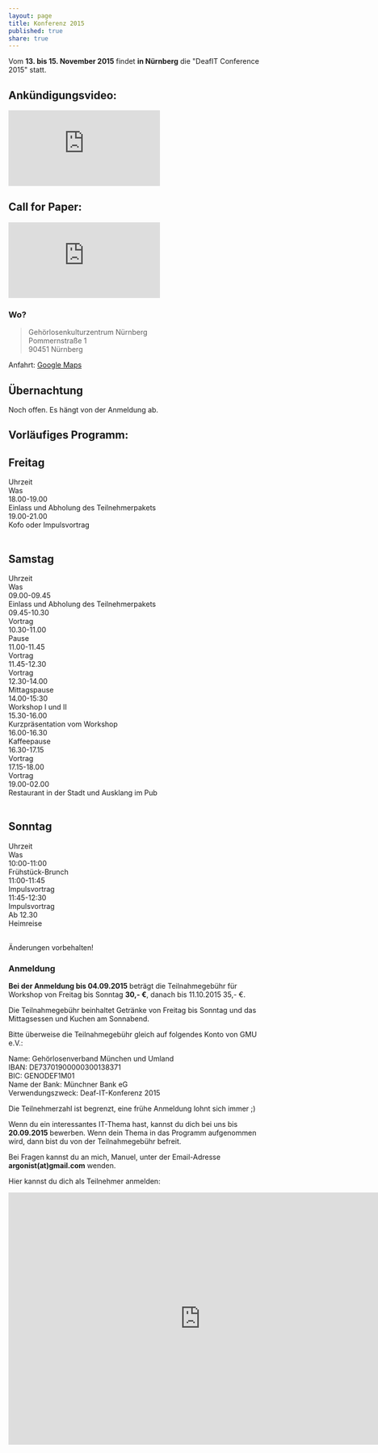 ```yaml
---
layout: page
title: Konferenz 2015
published: true
share: true
---
```


Vom **13. bis 15. November 2015** findet **in Nürnberg** die "DeafIT Conference 2015" statt.

## Ankündigungsvideo:
<iframe class="youtube" src="https://www.youtube.com/embed/IgYucwI3lWE" frameborder="0" cc_load_policy="1"></iframe>

## Call for Paper:
<iframe class="youtube" src="https://www.youtube.com/embed/QNDi-0RWkl4" frameborder="0" cc_load_policy="1"></iframe>

### Wo?

> Gehörlosenkulturzentrum Nürnberg<br>
> Pommernstraße 1<br>
> 90451 Nürnberg


Anfahrt: [Google Maps](https://goo.gl/maps/jhK1N)

## Übernachtung
Noch offen. Es hängt von der Anmeldung ab.

## Vorläufiges Programm:

## Freitag
<!-- .container is main centered wrapper -->
<div>
  <div class="row">
    <div class="one-third column">Uhrzeit</div>
    <div class="two-thirds column">Was</div>
  </div>

  <div class="row">
    <div class="one-third column">18.00-19.00</div>
    <div class="two-thirds column">Einlass und Abholung des Teilnehmerpakets</div>
  </div>
  <div class="row">
    <div class="one-third column">19.00-21.00</div>
    <div class="two-thirds column">Kofo oder Impulsvortrag</div>
  </div>
</div>
<BR/>

## Samstag

<div>
  <div class="row">
    <div class="one-third column">Uhrzeit</div>
    <div class="two-thirds column">Was</div>
  </div>

  <div class="row">
    <div class="one-third column">09.00-09.45</div>
    <div class="two-thirds column">Einlass und Abholung des Teilnehmerpakets</div>
  </div>
   <div class="row">
    <div class="one-third column">09.45-10.30</div>
    <div class="two-thirds column">Vortrag</div>
  </div>
   <div class="row">
    <div class="one-third column">10.30-11.00</div>
    <div class="two-thirds column">Pause</div>
  </div>
   <div class="row">
    <div class="one-third column">11.00-11.45</div>
    <div class="two-thirds column">Vortrag</div>
  </div>
   <div class="row">
    <div class="one-third column">11.45-12.30</div>
    <div class="two-thirds column">Vortrag</div>
  </div>
   <div class="row">
    <div class="one-third column">12.30-14.00</div>
    <div class="two-thirds column">Mittagspause</div>
  </div>
   <div class="row">
    <div class="one-third column">14.00-15:30</div>
    <div class="two-thirds column">Workshop I und II</div>
  </div>
   <div class="row">
    <div class="one-third column">15.30-16.00</div>
    <div class="two-thirds column">Kurzpräsentation vom Workshop</div>
  </div>
   <div class="row">
    <div class="one-third column">16.00-16.30</div>
    <div class="two-thirds column">Kaffeepause</div>
  </div>
   <div class="row">
    <div class="one-third column">16.30-17.15</div>
    <div class="two-thirds column">Vortrag</div>
  </div>
   <div class="row">
    <div class="one-third column">17.15-18.00</div>
    <div class="two-thirds column">Vortrag</div>
  </div>
   <div class="row">
    <div class="one-third column">19.00-02.00</div>
    <div class="two-thirds column">Restaurant in der Stadt und Ausklang im Pub</div>
  </div>
  </div>
<BR/>

## Sonntag
<!-- .container is main centered wrapper -->
<div>
  <div class="row">
    <div class="one-third column">Uhrzeit</div>
    <div class="two-thirds column">Was</div>
  </div>

  <div class="row">
    <div class="one-third column">10:00-11:00</div>
    <div class="two-thirds column">Frühstück-Brunch</div>
  </div>
  <div class="row">
    <div class="one-third column">11:00-11:45</div>
    <div class="two-thirds column">Impulsvortrag</div>
  </div>
   <div class="row">
    <div class="one-third column">11:45-12:30</div>
    <div class="two-thirds column">Impulsvortrag</div>
  </div>
   <div class="row">
    <div class="one-third column">Ab 12.30</div>
    <div class="two-thirds column">Heimreise</div>
  </div>
</div>
<BR/>

Änderungen vorbehalten!

### Anmeldung

**Bei der Anmeldung bis 04.09.2015** beträgt die Teilnahmegebühr für Workshop von Freitag bis Sonntag **30,- €**, danach bis 11.10.2015 35,- €.

Die Teilnahmegebühr beinhaltet Getränke von Freitag bis Sonntag und das Mittagsessen und Kuchen am Sonnabend.

<p>Bitte überweise die Teilnahmegebühr gleich auf folgendes Konto von GMU e.V.:</p>
<p>Name: Gehörlosenverband München und Umland<br>
IBAN: DE73701900000300138371<br>
BIC: GENODEF1M01<br>
Name der Bank: Münchner Bank eG<br>
Verwendungszweck: Deaf-IT-Konferenz 2015</p>

Die Teilnehmerzahl ist begrenzt, eine frühe Anmeldung lohnt sich immer ;)

Wenn du ein interessantes IT-Thema hast, kannst du dich bei uns bis **20.09.2015** bewerben. Wenn dein Thema in das Programm aufgenommen wird, dann bist du von der Teilnahmegebühr befreit.

Bei Fragen kannst du an mich, Manuel, unter der Email-Adresse **argonist(at)gmail.com** wenden.

Hier kannst du dich als Teilnehmer anmelden:

<iframe src="https://docs.google.com/forms/d/1rxgoNDV2voOZ6KK5ZJg_vE5tbF1CtOh95RFRYANarYY/viewform?embedded=true" width="760" height="500" frameborder="0" marginheight="0" marginwidth="0"></iframe>
